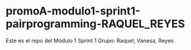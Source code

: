 # promoA-modulo1-sprint1-pairprogramming-RAQUEL_REYES
Este es el repo del Módulo 1 Sprint 1
Grupo: Raquel, Vanesa, Reyes
